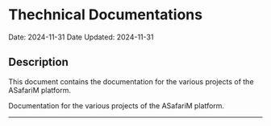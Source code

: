# Thechnical Documentations
Date: 2024-11-31 
Date Updated: 2024-11-31

## Description
This document contains the documentation for the various projects of the ASafariM platform.


Documentation for the various projects of the ASafariM platform.

---